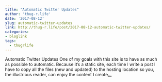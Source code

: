 ```yaml
---
title: "Automatic Twitter Updates"
author: 'thug-r.life'
date: '2017-08-12'
slug: automatic-twitter-updates
link: http://thug-r.life/post/2017-08-12-automatic-twitter-updates/
categories:
- bloglink
tags:
  - thugrlife
---
```


Automatic Twitter Updates One of my goals with this site is to have as much as possible to automatic. Because it’s a static site, each time I write a post I have to copy all the files (new and updated) to the hosting location so you, the illustrious reader, can enjoy the content I create[... <i class="fas fa-external-link-alt"></i>](http://thug-r.life/post/2017-08-12-automatic-twitter-updates/)

